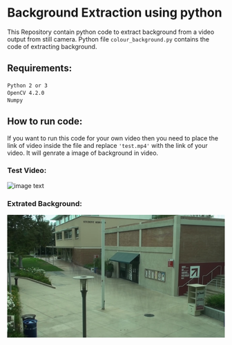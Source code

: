 # Background Extraction using python

This Repository contain python code to extract background from a video output from still camera. Python file `colour_background.py` contains the code of extracting background.

## Requirements:
`Python 2 or 3`\
`OpenCV 4.2.0`\
`Numpy`

## How to run code:
If you want to run this code for your own video then you need to place the link of video inside the file and replace `'test.mp4'` with the link of your video. It will genrate a image of background in video.

### Test Video:
![image text](https://github.com/Mubashir-ul-Islam/Background-Extraction/blob/master/media/GIF.gif)

### Extrated Background:
![image text](https://github.com/Mubashir-ul-Islam/Background-Extraction/blob/master/media/test%20background.jpg)
